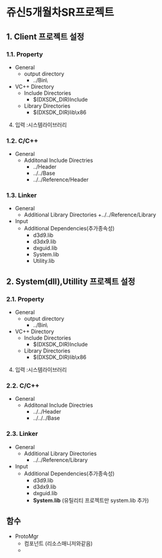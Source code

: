 쥬신5개월차SR프로젝트
======================

## 1. Client 프로젝트 설정
### 1.1. Property
* General
  - output directory
    + ../Bin\
* VC++ Directory
  - Include Directories
    + $(DXSDK_DIR)Include
  - Library Directories
    + $(DXSDK_DIR)lib\x86
4. 입력 :시스템라이브러리




### 1.2. C/C++
* General
  - Additonal Include Directries
    + ../Header
    + ../../Base
    + ../../Reference/Header

### 1.3. Linker
* General
  - Additional Library Directories
    +../../Reference/Library
* Input
  - Additional Dependencies(추가종속성)
    + d3d9.lib
    + d3dx9.lib
    + dxguid.lib
    + System.lib
    + Utility.lib
## 2. System(dll),Utillity 프로젝트 설정
### 2.1. Property
* General
  - output directory
    + ../Bin\
* VC++ Directory
  - Include Directories
    + $(DXSDK_DIR)Include
  - Library Directories
    + $(DXSDK_DIR)lib\x86
4. 입력 :시스템라이브러리


### 2.2. C/C++
* General
  - Additonal Include Directries
    + ../../Header
    + ../../../Base
      
### 2.3. Linker
* General
  - Additional Library Directories
    + ../../Reference/Library
* Input
  - Additional Dependencies(추가종속성)
    + d3d9.lib
    + d3dx9.lib
    + dxguid.lib   
    + **System.lib** (유틸리티 프로젝트만 system.lib 추가)

    
함수
----
* ProtoMgr
  - 컴포넌트 (리소스매니저와같음)
  - 
